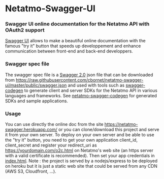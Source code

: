 # Netatmo-Swagger-UI
### Swagger UI online documentation for the Netatmo API with OAuth2 support

[Swagger UI](https://github.com/swagger-api/swagger-ui) allows to make a beautiful online documentation with the famous "try it" button that speeds up developpement and enhance communication between front-end and back-end developpers.

### Swagger spec file
The swagger spec file is a [Swagger 2.0](https://github.com/swagger-api/swagger-spec/blob/master/versions/2.0.md) json file that can be downloaded from 
https://raw.githubusercontent.com/cbornet/netatmo-swagger-ui/master/public/swagger.json and used with tools such as [swagger-codegen](https://github.com/swagger-api/swagger-codegen) to generate client and server SDKs for the Netatmo API in various languages and frameworks. See [netatmo-swagger-codegen](https://github.com/cbornet/netatmo-swagger-codegen) for generated SDKs and sample applications.

### Usage
You can use directly the online doc from the site https://netatmo-swagger.herokuapp.com/ or you can clone/download this project and serve it from your own server. To deploy on your own server and be able to use the "try it" button, you need to get your own application client_id, client_secret and register your redirect_uri as https://yourdomain.com/o2c.html on Netatmo's web site (an https server with a valid certificate is recommended). Then set your app credentials in [index.html](https://github.com/cbornet/netatmo-swagger-ui/blob/master/public/index.html). Note : the project is served by a nodejs/express to be deployed on heroku but it is just a static web site that could be served from any CDN (AWS S3, Cloudfront, ...).
